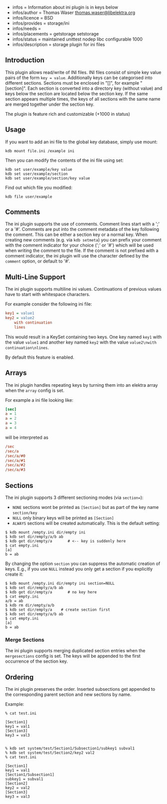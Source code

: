 - infos = Information about ini plugin is in keys below
- infos/author = Thomas Waser <thomas.waser@libelektra.org>
- infos/licence = BSD
- infos/provides = storage/ini
- infos/needs =
- infos/placements = getstorage setstorage
- infos/status = maintained unittest nodep libc configurable 1000
- infos/description = storage plugin for ini files

## Introduction

This plugin allows read/write of INI files. INI files consist of simple
key value pairs of the form `key = value`. Additionally keys can be
categorised into different sections. Sections must be enclosed in "[]",
for example "[section]". Each section is converted into a directory key
(without value) and keys below the section are located below the section
key. If the same section appears multiple times, the keys of all sections
with the same name are merged together under the section key.

The plugin is feature rich and customizable (+1000 in status)

## Usage

If you want to add an ini file to the global key database, simply use mount:

    kdb mount file.ini /example ini

Then you can modify the contents of the ini file using set:

    kdb set user/example/key value
    kdb set user/example/section
    kdb set user/example/section/key value

Find out which file you modified:

    kdb file user/example

## Comments

The ini plugin supports the use of comments. Comment lines start with
a ';' or a '#'. Comments are put into the comment metadata of the key 
following the comment. This can be either a section key or a normal key.
When creating new comments (e.g. via `kdb setmeta`) you can prefix 
your comment with the comment indicator for your choice (';' or '#') 
which will be used when writing the comment to the file. If the comment
is not prefixed with a comment indicator, the ini plugin will use the
character defined by the `comment` option, or default to '#'.  

## Multi-Line Support

The ini plugin supports multiline ini values. Continuations of previous values
have to start with whitespace characters. 

For example consider the following ini file:

```ini
key1 = value1
key2 = value2
    with continuation
    lines
```

This would result in a KeySet containing two keys. One key named `key1` with the value `value1` and 
another key named `key2` with the value `value2\nwith continuation\nlines`.

By default this feature is enabled.

## Arrays

The ini plugin handles repeating keys by turning them into an elektra array when the `array` config is set.

For example a ini file looking like:

```ini
[sec]
a = 1
a = 2
a = 3
a = 4
```

will be interpreted as

```ini
/sec
/sec/a
/sec/a/#0
/sec/a/#1
/sec/a/#2
/sec/a/#3
```

## Sections

The ini plugin supports 3 different sectioning modes (via `section=`):

- `NONE` sections wont be printed as `[Section]` but as part of the key name `section/key`
- `NULL` only binary keys will be printed as `[Section]`
- `ALWAYS` sections will be created automatically. This is the default setting:

```
$ kdb mount /empty.ini dir/empty ini
$ kdb set dir/empty/a/b ab
$ kdb get dir/empty/a       # <-- key is suddenly here
$ cat empty.ini
[a]
b = ab
```

By changing the option `section` you can suppress the automatic creation of keys.
E.g., if you use `NULL` instead you only get a section if you explicitly create it:

```
$ kdb mount /empty.ini dir/empty ini section=NULL
$ kdb set dir/empty/a/b ab
$ kdb get dir/empty/a       # no key here
$ cat empty.ini
a/b = ab
$ kdb rm dir/empty/a/b
$ kdb set dir/empty/a    # create section first
$ kdb set dir/empty/a/b ab
$ cat empty.ini
[a]
b = ab
```

### Merge Sections

The ini plugin supports merging duplicated section entries when the `mergesections` config is set.
The keys will be appended to the first occurrence of the section key. 

## Ordering

The ini plugin preserves the order.
Inserted subsections get appended to the corresponding parent section and new sections by name.

Example:

```
% cat test.ini

[Section1]
key1 = val1
[Section3]
key3 = val3


% kdb set system/test/Section1/Subsection1/subkey1 subval1
% kdb set system/test/Section2/key2 val2
% cat test.ini

[Section1]
key1 = val1
[Section1/Subsection1]
subkey1 = subval1
[Section2]
key2 = val2
[Section3]
key3 = val3
```

